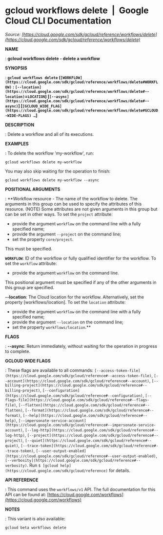 # gcloud workflows delete  |  Google Cloud CLI Documentation

*Source: [https://cloud.google.com/sdk/gcloud/reference/workflows/delete](https://cloud.google.com/sdk/gcloud/reference/workflows/delete)*

**NAME**

: **gcloud workflows delete - delete a workflow**

**SYNOPSIS**

: **`gcloud workflows delete` (`[WORKFLOW](https://cloud.google.com/sdk/gcloud/reference/workflows/delete#WORKFLOW)` : `[--location](https://cloud.google.com/sdk/gcloud/reference/workflows/delete#--location)`=`LOCATION`) [`[--async](https://cloud.google.com/sdk/gcloud/reference/workflows/delete#--async)`] [`[GCLOUD_WIDE_FLAG](https://cloud.google.com/sdk/gcloud/reference/workflows/delete#GCLOUD-WIDE-FLAGS) …`]**

**DESCRIPTION**

: Delete a workflow and all of its executions.

**EXAMPLES**

: To delete the workflow 'my-workflow', run:

```
gcloud workflows delete my-workflow
```

You may also skip waiting for the operation to finish:

```
gcloud workflows delete my-workflow --async
```

**POSITIONAL ARGUMENTS**

: **Workflow resource - The name of the workflow to delete. The arguments in this
group can be used to specify the attributes of this resource. (NOTE) Some
attributes are not given arguments in this group but can be set in other ways.
To set the `project` attribute:

- provide the argument `workflow` on the command line with a fully
specified name;
- provide the argument `--project` on the command line;
- set the property `core/project`.

This must be specified.

**`WORKFLOW`**:
ID of the workflow or fully qualified identifier for the workflow.
To set the `workflow` attribute:

- provide the argument `workflow` on the command line.

This positional argument must be specified if any of the other arguments in this
group are specified.

**--location**:
The Cloud location for the workflow. Alternatively, set the property
[workflows/location].
To set the `location` attribute:

- provide the argument `workflow` on the command line with a fully
specified name;
- provide the argument `--location` on the command line;
- set the property `workflows/location`.**

**FLAGS**

: **--async**:
Return immediately, without waiting for the operation in progress to complete.

**GCLOUD WIDE FLAGS**

: These flags are available to all commands: `[--access-token-file](https://cloud.google.com/sdk/gcloud/reference#--access-token-file)`,
`[--account](https://cloud.google.com/sdk/gcloud/reference#--account)`, `[--billing-project](https://cloud.google.com/sdk/gcloud/reference#--billing-project)`,
`[--configuration](https://cloud.google.com/sdk/gcloud/reference#--configuration)`,
`[--flags-file](https://cloud.google.com/sdk/gcloud/reference#--flags-file)`,
`[--flatten](https://cloud.google.com/sdk/gcloud/reference#--flatten)`, `[--format](https://cloud.google.com/sdk/gcloud/reference#--format)`, `[--help](https://cloud.google.com/sdk/gcloud/reference#--help)`, `[--impersonate-service-account](https://cloud.google.com/sdk/gcloud/reference#--impersonate-service-account)`,
`[--log-http](https://cloud.google.com/sdk/gcloud/reference#--log-http)`,
`[--project](https://cloud.google.com/sdk/gcloud/reference#--project)`, `[--quiet](https://cloud.google.com/sdk/gcloud/reference#--quiet)`, `[--trace-token](https://cloud.google.com/sdk/gcloud/reference#--trace-token)`, `[--user-output-enabled](https://cloud.google.com/sdk/gcloud/reference#--user-output-enabled)`,
`[--verbosity](https://cloud.google.com/sdk/gcloud/reference#--verbosity)`.
Run `$ [gcloud help](https://cloud.google.com/sdk/gcloud/reference)` for details.

**API REFERENCE**

: This command uses the `workflows/v1` API. The full documentation for
this API can be found at: [https://cloud.google.com/workflows](https://cloud.google.com/workflows)

**NOTES**

: This variant is also available:

```
gcloud beta workflows delete
```